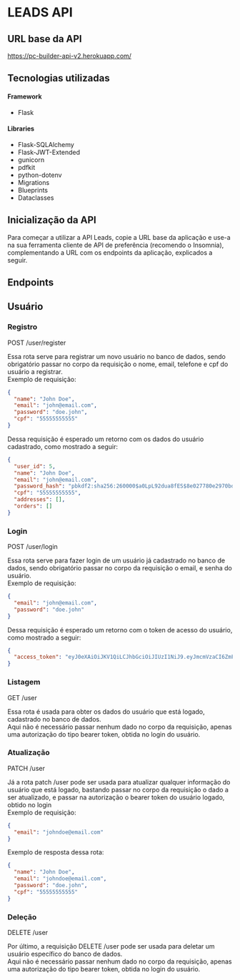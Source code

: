 # LEADS API

## URL base da API

https://pc-builder-api-v2.herokuapp.com/

## Tecnologias utilizadas

#### Framework

- Flask

#### Libraries

- Flask-SQLAlchemy <br>
- Flask-JWT-Extended <br>
- gunicorn <br>
- pdfkit <br>
- python-dotenv <br>
- Migrations <br>
- Blueprints <br>
- Dataclasses

## Inicialização da API

Para começar a utilizar a API Leads, copie a URL base da aplicação e use-a na sua ferramenta cliente de API de preferência (recomendo o Insomnia), complementando a URL com os endpoints da aplicação, explicados a seguir.

## Endpoints

<!-- Existem X endpoints nessa aplicação: X pra registro de usuário, X pra listagem dos usuários... -->

## Usuário

### Registro

POST /user/register

Essa rota serve para registrar um novo usuário no banco de dados, sendo obrigatório passar no corpo da requisição o nome, email, telefone e cpf do usuário a registrar. <br>
Exemplo de requisição:

```json
{
  "name": "John Doe",
  "email": "john@email.com",
  "password": "doe.john",
  "cpf": "55555555555"
}
```

Dessa requisição é esperado um retorno com os dados do usuário cadastrado, como mostrado a seguir:

```json
{
  "user_id": 5,
  "name": "John Doe",
  "email": "john@email.com",
  "password_hash": "pbkdf2:sha256:260000$a0LpL92dua8fES$8e027780e2970bd91a7b1dc984af8fbe87d7cc83a8701fa7699ca99a6665a1ce",
  "cpf": "55555555555",
  "addresses": [],
  "orders": []
}
```

### Login

POST /user/login

Essa rota serve para fazer login de um usuário já cadastrado no banco de dados, sendo obrigatório passar no corpo da requisição o email, e senha do usuário. <br>
Exemplo de requisição:

```json
{
  "email": "john@email.com",
  "password": "doe.john"
}
```

Dessa requisição é esperado um retorno com o token de acesso do usuário, como mostrado a seguir:

```json
{
  "access_token": "eyJ0eXAiOiJKV1QiLCJhbGciOiJIUzI1NiJ9.eyJmcmVzaCI6ZmFsc2UsImlhdCI6MTY0NjQxODA3NCwianRpIjoiNWE0ZDgzODMtZThlNS00MWYzLWEwMDItN2ZlODQzOTg0YzI5IiwidHlwZSI6ImFjY2VzcyIsInN1YiI6eyJ1c2VyX2lkIjo1LCJuYW1lIjoiSm9obiBEb2UiLCJlbWFpbCI6ImpvaG5AZW1haWwuY29tIiwicGFzc3dvcmRfaGFzaCI6InBia2RmMjpzaGEyNTY6MjYwMDAwJGEwTHBMOTJkdWE4ZkVTJDhlMDI3NzgwZTI5NzBiZDkxYTdiMWRjOTg0YWY4ZmJlODdkN2NjODNhODcwMWZhNzY5OWNhOTlhNjY2NWExY2UiLCJjcGYiOiI1NTU1NTU1NTU1NSIsImFkZHJlc3NlcyI6W10sIm9yZGVycyI6W119LCJuYmYiOjE2NDY0MTgwNzQsImV4cCI6MTY0NjUwNDQ3NH0.6X5CEa9cCiauP3qjy7eKvDsVMHr2DGpkPFrRI3YFtRw"
}
```

### Listagem

GET /user

Essa rota é usada para obter os dados do usuário que está logado, cadastrado no banco de dados. <br>
Aqui não é necessário passar nenhum dado no corpo da requisição, apenas uma autorização do tipo bearer token, obtida no login do usuário.

### Atualização

PATCH /user

Já a rota patch /user pode ser usada para atualizar qualquer informação do usuário que está logado, bastando passar no corpo da requisição o dado a ser atualizado, e passar na autorização o bearer token do usuário logado, obtido no login <br>
Exemplo de requisição:

```json
{
  "email": "johndoe@email.com"
}
```

Exemplo de resposta dessa rota:

```json
{
  "name": "John Doe",
  "email": "johndoe@email.com",
  "password": "doe.john",
  "cpf": "55555555555"
}
```

### Deleção

DELETE /user <br/>

Por último, a requisição DELETE /user pode ser usada para deletar um usuário específico do banco de dados. <br>
Aqui não é necessário passar nenhum dado no corpo da requisição, apenas uma autorização do tipo bearer token, obtida no login do usuário.
